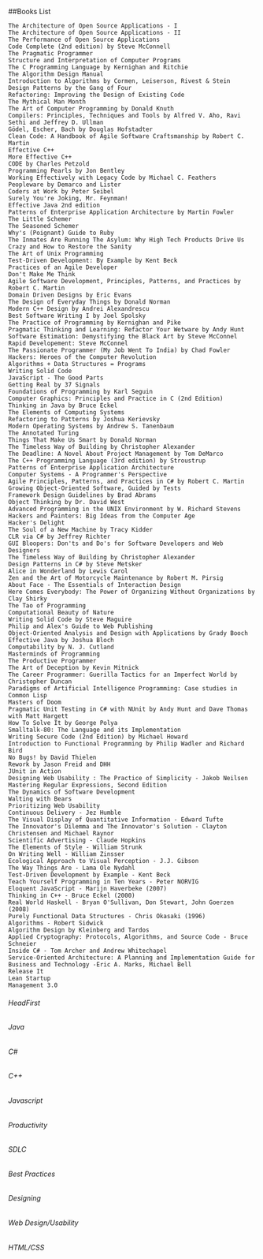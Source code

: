 ##Books List
    
    The Architecture of Open Source Applications - I
    The Architecture of Open Source Applications - II
    The Performance of Open Source Applications
    Code Complete (2nd edition) by Steve McConnell
    The Pragmatic Programmer
    Structure and Interpretation of Computer Programs
    The C Programming Language by Kernighan and Ritchie
    The Algorithm Design Manual
    Introduction to Algorithms by Cormen, Leiserson, Rivest & Stein
    Design Patterns by the Gang of Four
    Refactoring: Improving the Design of Existing Code
    The Mythical Man Month
    The Art of Computer Programming by Donald Knuth
    Compilers: Principles, Techniques and Tools by Alfred V. Aho, Ravi Sethi and Jeffrey D. Ullman
    Gödel, Escher, Bach by Douglas Hofstadter
    Clean Code: A Handbook of Agile Software Craftsmanship by Robert C. Martin
    Effective C++
    More Effective C++
    CODE by Charles Petzold
    Programming Pearls by Jon Bentley
    Working Effectively with Legacy Code by Michael C. Feathers
    Peopleware by Demarco and Lister
    Coders at Work by Peter Seibel
    Surely You're Joking, Mr. Feynman!
    Effective Java 2nd edition
    Patterns of Enterprise Application Architecture by Martin Fowler
    The Little Schemer
    The Seasoned Schemer
    Why's (Poignant) Guide to Ruby
    The Inmates Are Running The Asylum: Why High Tech Products Drive Us Crazy and How to Restore the Sanity
    The Art of Unix Programming
    Test-Driven Development: By Example by Kent Beck
    Practices of an Agile Developer
    Don't Make Me Think
    Agile Software Development, Principles, Patterns, and Practices by Robert C. Martin
    Domain Driven Designs by Eric Evans
    The Design of Everyday Things by Donald Norman
    Modern C++ Design by Andrei Alexandrescu
    Best Software Writing I by Joel Spolsky
    The Practice of Programming by Kernighan and Pike
    Pragmatic Thinking and Learning: Refactor Your Wetware by Andy Hunt
    Software Estimation: Demystifying the Black Art by Steve McConnel
    Rapid Developement: Steve McConnel
    The Passionate Programmer (My Job Went To India) by Chad Fowler
    Hackers: Heroes of the Computer Revolution
    Algorithms + Data Structures = Programs
    Writing Solid Code
    JavaScript - The Good Parts
    Getting Real by 37 Signals
    Foundations of Programming by Karl Seguin
    Computer Graphics: Principles and Practice in C (2nd Edition)
    Thinking in Java by Bruce Eckel
    The Elements of Computing Systems
    Refactoring to Patterns by Joshua Kerievsky
    Modern Operating Systems by Andrew S. Tanenbaum
    The Annotated Turing
    Things That Make Us Smart by Donald Norman
    The Timeless Way of Building by Christopher Alexander
    The Deadline: A Novel About Project Management by Tom DeMarco
    The C++ Programming Language (3rd edition) by Stroustrup
    Patterns of Enterprise Application Architecture
    Computer Systems - A Programmer's Perspective
    Agile Principles, Patterns, and Practices in C# by Robert C. Martin
    Growing Object-Oriented Software, Guided by Tests
    Framework Design Guidelines by Brad Abrams
    Object Thinking by Dr. David West
    Advanced Programming in the UNIX Environment by W. Richard Stevens
    Hackers and Painters: Big Ideas from the Computer Age
    Hacker's Delight
    The Soul of a New Machine by Tracy Kidder
    CLR via C# by Jeffrey Richter
    GUI Bloopers: Don'ts and Do's for Software Developers and Web Designers
    The Timeless Way of Building by Christopher Alexander
    Design Patterns in C# by Steve Metsker
    Alice in Wonderland by Lewis Carol
    Zen and the Art of Motorcycle Maintenance by Robert M. Pirsig
    About Face - The Essentials of Interaction Design
    Here Comes Everybody: The Power of Organizing Without Organizations by Clay Shirky
    The Tao of Programming
    Computational Beauty of Nature
    Writing Solid Code by Steve Maguire
    Philip and Alex's Guide to Web Publishing
    Object-Oriented Analysis and Design with Applications by Grady Booch
    Effective Java by Joshua Bloch
    Computability by N. J. Cutland
    Masterminds of Programming
    The Productive Programmer
    The Art of Deception by Kevin Mitnick
    The Career Programmer: Guerilla Tactics for an Imperfect World by Christopher Duncan
    Paradigms of Artificial Intelligence Programming: Case studies in Common Lisp
    Masters of Doom
    Pragmatic Unit Testing in C# with NUnit by Andy Hunt and Dave Thomas with Matt Hargett
    How To Solve It by George Polya
    Smalltalk-80: The Language and its Implementation
    Writing Secure Code (2nd Edition) by Michael Howard
    Introduction to Functional Programming by Philip Wadler and Richard Bird
    No Bugs! by David Thielen
    Rework by Jason Freid and DHH
    JUnit in Action
    Designing Web Usability : The Practice of Simplicity - Jakob Neilsen
    Mastering Regular Expressions, Second Edition
    The Dynamics of Software Development
    Walting with Bears
    Prioritizing Web Usability
    Continuous Delivery - Jez Humble
    The Visual Display of Quantitative Information - Edward Tufte
    The Innovator's Dilemma and The Innovator's Solution - Clayton Christensen and Michael Raynor
    Scientific Advertising - Claude Hopkins
    The Elements of Style - William Strunk 
    On Writing Well - William Zinsser 
    Ecological Approach to Visual Perception - J.J. Gibson
    The Way Things Are - Lama Ole Nydahl
    Test-Driven Development by Example - Kent Beck
    Teach Yourself Programming in Ten Years - Peter NORVIG
    Eloquent JavaScript - Marijn Haverbeke (2007)
    Thinking in C++ - Bruce Eckel (2000)
    Real World Haskell - Bryan O'Sullivan, Don Stewart, John Goerzen (2008)
    Purely Functional Data Structures - Chris Okasaki (1996)
    Algorithms - Robert Sidwick
    Algorithm Design by Kleinberg and Tardos 
    Applied Cryptography: Protocols, Algorithms, and Source Code - Bruce Schneier
    Inside C# - Tom Archer and Andrew Whitechapel
    Service-Oriented Architecture: A Planning and Implementation Guide for Business and Technology -Eric A. Marks, Michael Bell 
    Release It
    Lean Startup
    Management 3.0
    
###### HeadFirst    
###### Java
###### C\#
###### C++
###### Javascript
###### Productivity
###### SDLC
###### Best Practices
###### Designing
###### Web Design/Usability
###### HTML/CSS


